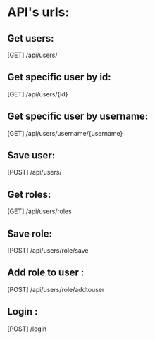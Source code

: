 # API's urls:

## Get users:
[GET] /api/users/
## Get specific user by id:
[GET] /api/users/{id}
## Get specific user by username:
[GET] /api/users/username/{username}
## Save user:
[POST] /api/users/
## Get roles:
[GET] /api/users/roles
## Save role:
[POST] /api/users/role/save
## Add role to user :
[POST] /api/users/role/addtouser
## Login :
[POST] /login


